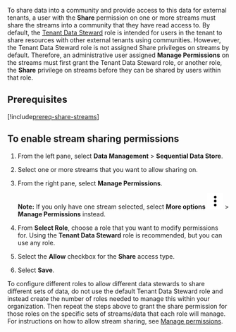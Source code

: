 To share data into a community and provide access to this data for external tenants, a user with the **Share** permission on one or more streams must share the streams into a community that they have read access to. By default, the [Tenant Data Steward](xref:ccRoles) role is intended for users in the tenant to share resources with other external tenants using communities. However, the Tenant Data Steward role is not assigned Share privileges on streams by default. Therefore, an administrative user assigned **Manage Permissions** on the streams must first grant the Tenant Data Steward role, or another role, the **Share** privilege on streams before they can be shared by users within that role. 

## Prerequisites

[!include[prereq-share-streams](prereq-share-streams.md)]

## To enable stream sharing permissions

1. From the left pane, select **Data Management** > **Sequential Data Store**.

1. Select one or more streams that you want to allow sharing on.

1. From the right pane, select **Manage Permissions**.

	**Note:** If you only have one stream selected, select **More options** ![More options icon](../../_icons/dots-vertical.svg) > **Manage Permissions** instead.

1. From **Select Role**, choose a role that you want to modify permissions for. Using the **Tenant Data Steward** role is recommended, but you can use any role.

1. Select the **Allow** checkbox for the **Share** access type.

1. Select **Save**.

To configure different roles to allow different data stewards to share different sets of data, do not use the default Tenant Data Steward role and instead create the number of roles needed to manage this within your organization. Then repeat the steps above to grant the share permission for those roles on the specific sets of streams/data that each role will manage. For instructions on how to allow stream sharing, see [Manage permissions](xref:manage-streams#manage-permissions).

